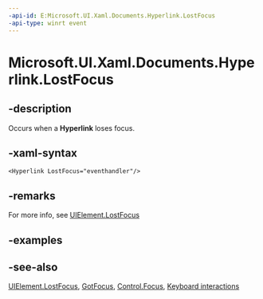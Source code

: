 ```yaml
---
-api-id: E:Microsoft.UI.Xaml.Documents.Hyperlink.LostFocus
-api-type: winrt event
---
```


<!-- Event syntax.
public event RoutedEventHandler LostFocus
-->

# Microsoft.UI.Xaml.Documents.Hyperlink.LostFocus

## -description
Occurs when a **Hyperlink** loses focus.

## -xaml-syntax
```xaml
<Hyperlink LostFocus="eventhandler"/>
```

## -remarks
For more info, see [UIElement.LostFocus](../microsoft.ui.xaml/uielement_lostfocus.md)


## -examples

## -see-also
[UIElement.LostFocus](../microsoft.ui.xaml/uielement_lostfocus.md), [GotFocus](hyperlink_gotfocus.md), [Control.Focus](/uwp/api/windows.ui.xaml.controls.control.focus(windows.ui.xaml.focusstate)), [Keyboard interactions](/windows/uwp/input-and-devices/keyboard-interactions)

